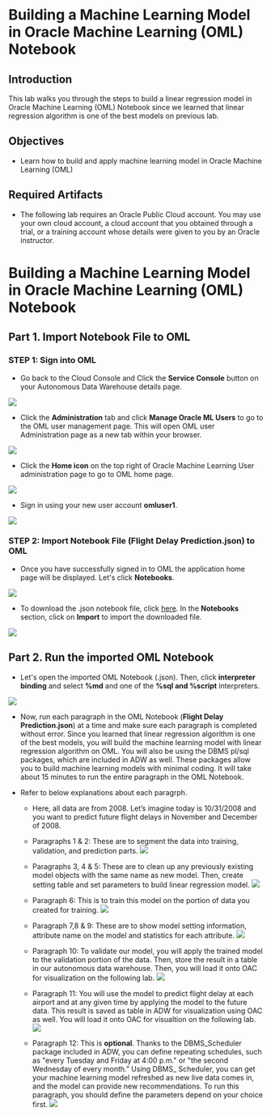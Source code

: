 # Building a Machine Learning Model in Oracle Machine Learning (OML) Notebook

## Introduction

This lab walks you through the steps to build a linear regression model in Oracle Machine Learning (OML) Notebook since we learned that linear regression algorithm is one of the best models on previous lab. 


## Objectives
-   Learn how to build and apply machine learning model in Oracle Machine Learning (OML)

## Required Artifacts
-   The following lab requires an Oracle Public Cloud account. You may use your own cloud account, a cloud account that you obtained through a trial, or a training account whose details were given to you by an Oracle instructor.



# Building a Machine Learning Model in Oracle Machine Learning (OML) Notebook

## Part 1. Import Notebook File to OML 

### **STEP 1**: Sign into OML

-   Go back to the Cloud Console and Click the **Service Console** button on your Autonomous Data Warehouse details page.

![](./images/picture100-34.jpeg)

-   Click the **Administration** tab and click **Manage Oracle ML Users** to go to the OML user management page. This will open OML user Administration page as a new tab within your browser.

![](./images/picture100-35.jpeg)


- Click the **Home icon** on the top right of Oracle Machine Learning User administration page to go to OML home page.

![](./images/picture400-1.jpeg)


- Sign in using your new user account **omluser1**. 

![](./images/picture400-2.jpeg)


### **STEP 2**: Import Notebook File (Flight Delay Prediction.json) to OML

- Once you have successfully signed in to OML the application home page will be displayed. Let's click **Notebooks**. 

![](./images/picture400-3.jpeg)


- To download the .json notebook file, click [here](./files/scripts/FlightDelayPrediction.json). In the **Notebooks** section, click on **Import** to import the downloaded file. 

![](./images/picture400-4.jpeg)


## Part 2. Run the imported OML Notebook

- Let's open the imported OML Notebook (.json). Then, click **interpreter binding** and select **%md** and one of the **%sql and %script** interpreters. 

![](./images/picture400-5.jpeg)

- Now, run each paragraph in the OML Notebook (**Flight Delay Prediction.json**) at a time and make sure each paragraph is completed without error. Since you learned that linear regression algorithm is one of the best models, you will build the machine learning model with linear regression algorithm on OML. You will also be using the DBMS pl/sql packages, which are included in ADW as well. These packages allow you to build machine learning models with minimal coding. It will take about 15 minutes to run the entire paragraph in the OML Notebook. 

- Refer to below explanations about each paragrph. 

  - Here, all data are from 2008. Let’s imagine today is 10/31/2008 and you want to predict future flight delays in November and December of 2008. 
  - Paragraphs 1 & 2: These are to segment the data into training, validation, and prediction parts. 
    ![](./images/picture400-6.jpeg)

  - Paragraphs 3, 4 & 5: These are to clean up any previously existing model objects with the same name as new model. Then, create setting table and set parameters to build linear regression model. 
    ![](./images/picture400-7.jpeg)

  - Paragraph 6: This is to train this model on the portion of data you created for training.
    ![](./images/picture400-8.jpeg)

  - Paragraph 7,8 & 9: These are to show model setting information, attribute name on the model and statistics for each attribute.
  ![](./images/picture400-9.jpeg)

  - Paragraph 10: To validate our model, you will apply the trained model to the validation portion of the data. Then, store the result in a table in our autonomous data warehouse. Then, you will load it onto OAC for visualization on the following lab.
  ![](./images/picture400-10.jpeg)

  - Paragraph 11: You will use the model to predict flight delay at each airport and at any given time by applying the model to the future data.  This result is saved as table in ADW for visualization using OAC as well. You will load it onto OAC for visualtion on the following lab. 
  ![](./images/picture400-11.jpeg)

  - Paragraph 12: This is **optional**. Thanks to the DBMS_Scheduler package included in ADW, you can define repeating schedules, such as "every Tuesday and Friday at 4:00 p.m." or "the second Wednesday of every month.” Using DBMS_ Scheduler, you can get your machine learning model refreshed as new live data comes in, and the model can provide new recommendations. To  run this paragraph, you should define the parameters depend on your choice first. 
  ![](./images/picture400-12.jpeg)



